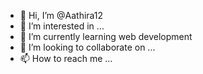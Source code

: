 - 👋 Hi, I’m @Aathira12
- 👀 I’m interested in ...
- 🌱 I’m currently learning web development
- 💞️ I’m looking to collaborate on ...
- 📫 How to reach me ...

<!---
Aathira12/Aathira12 is a ✨ special ✨ repository because its `README.md` (this file) appears on your GitHub profile.
You can click the Preview link to take a look at your changes.
--->

